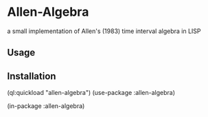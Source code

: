 # Allen-Algebra
a small implementation of Allen's (1983) time interval algebra in LISP

## Usage

## Installation
(ql:quickload "allen-algebra")
(use-package :allen-algebra)

(in-package :allen-algebra)